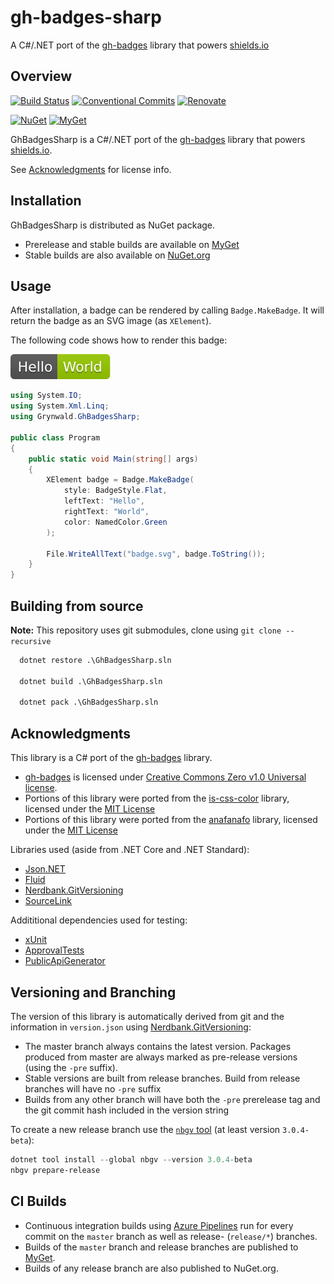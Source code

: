 # gh-badges-sharp

A C#/.NET port of the [gh-badges](https://github.com/badges/shields/tree/master/gh-badges) library that powers [shields.io](https://shields.io)

## Overview

[![Build Status](https://dev.azure.com/ap0llo/OSS/_apis/build/status/gh-badges-sharp?branchName=master)](https://dev.azure.com/ap0llo/OSS/_build/latest?definitionId=15&branchName=master)
[![Conventional Commits](https://img.shields.io/badge/Conventional%20Commits-1.0.0-yellow.svg)](https://conventionalcommits.org)
[![Renovate](https://img.shields.io/badge/Renovate-enabled-brightgreen)](https://renovatebot.com/)

[![NuGet](https://img.shields.io/nuget/v/Grynwald.GhBadgesSharp.svg)](https://www.nuget.org/packages/Grynwald.GhBadgesSharp)
[![MyGet](https://img.shields.io/myget/ap0llo-gh-badges-sharp/vpre/Grynwald.GhBadgesSharp.svg?label=myget)](https://www.myget.org/feed/ap0llo-gh-badges-sharp/package/nuget/Grynwald.GhBadgesSharp)

GhBadgesSharp is a C#/.NET port of the [gh-badges](https://github.com/badges/shields/tree/master/gh-badges) library that powers [shields.io](https://shields.io).

See [Acknowledgments](#acknowledgments) for license info.

## Installation

GhBadgesSharp is distributed as NuGet package.

- Prerelease and stable builds are available on [MyGet](https://www.myget.org/feed/Packages/ap0llo-gh-badges-sharp)
- Stable builds are also available on [NuGet.org](https://www.nuget.org/packages/Grynwald.GhBadgesSharp)

## Usage

After installation, a badge can be rendered by calling `Badge.MakeBadge`.
It will return the badge as an SVG image (as `XElement`).

The following code shows how to render this badge:

![Example Badge](./docs/img/examplebadge.svg)

```cs
using System.IO;
using System.Xml.Linq;
using Grynwald.GhBadgesSharp;

public class Program
{
    public static void Main(string[] args)
    {
        XElement badge = Badge.MakeBadge(
            style: BadgeStyle.Flat,
            leftText: "Hello",
            rightText: "World",
            color: NamedColor.Green
        );

        File.WriteAllText("badge.svg", badge.ToString());
    }
}

```

## Building from source

**Note:** This repository uses git submodules, clone using `git clone --recursive`

```bat
  dotnet restore .\GhBadgesSharp.sln

  dotnet build .\GhBadgesSharp.sln

  dotnet pack .\GhBadgesSharp.sln
```

## Acknowledgments

This library is a C# port of the [gh-badges](https://github.com/badges/shields/tree/master/gh-badges)
library.

- [gh-badges](https://github.com/badges/shields/tree/master/gh-badges) is
  licensed under [Creative Commons Zero v1.0 Universal license](https://github.com/badges/shields/blob/master/LICENSE).
- Portions of this library were ported from the [is-css-color](https://github.com/princejwesley/is-css-color)
  library, licensed under the [MIT License](https://github.com/princejwesley/is-css-color/blob/master/LICENSE)
- Portions of this library were ported from the [anafanafo](https://github.com/metabolize/anafanafo)
  library, licensed under the [MIT License](https://github.com/metabolize/anafanafo/blob/master/LICENSE)

Libraries used (aside from .NET Core and .NET Standard):

- [Json.NET](https://www.newtonsoft.com/json)
- [Fluid](https://github.com/sebastienros/fluid)
- [Nerdbank.GitVersioning](https://github.com/AArnott/Nerdbank.GitVersioning/)
- [SourceLink](https://github.com/dotnet/sourcelink)

Addititional dependencies used for testing:

- [xUnit](http://xunit.github.io/)
- [ApprovalTests](https://github.com/approvals/ApprovalTests.Net)
- [PublicApiGenerator](https://github.com/JakeGinnivan/ApiApprover)

## Versioning and Branching

The version of this library is automatically derived from git and the information
in `version.json` using [Nerdbank.GitVersioning](https://github.com/AArnott/Nerdbank.GitVersioning):

- The master branch  always contains the latest version. Packages produced from
  master are always marked as pre-release versions (using the `-pre` suffix).
- Stable versions are built from release branches. Build from release branches
  will have no `-pre` suffix
- Builds from any other branch will have both the `-pre` prerelease tag and the git
  commit hash included in the version string

To create a new release branch use the [`nbgv` tool](https://www.nuget.org/packages/nbgv/)
(at least version `3.0.4-beta`):

```ps1
dotnet tool install --global nbgv --version 3.0.4-beta
nbgv prepare-release
```

## CI Builds

- Continuous integration builds using [Azure Pipelines](https://dev.azure.com/ap0llo/OSS/_build?definitionId=13) run for every commit on the `master` branch as well as release- (`release/*`) branches.
- Builds of the `master` branch and release branches are published to [MyGet](https://www.myget.org/feed/Packages/ap0llo-gh-badges-sharp).
- Builds of any release branch are also published to NuGet.org.
